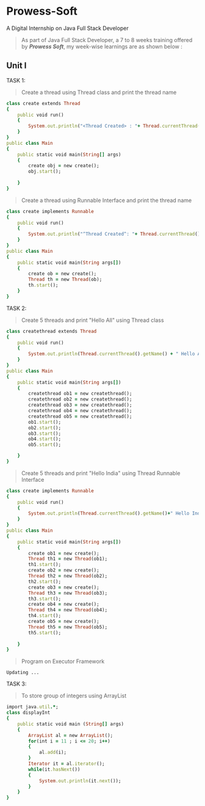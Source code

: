 # Prowess-Soft
A Digital Internship on Java Full Stack Developer

> As part of Java Full Stack Developer, a 7 to 8 weeks training offered by ***Prowess Soft***, my week-wise learnings are as shown below :

## Unit I
TASK 1:

> Create a thread using Thread class and print the thread name

```ruby
class create extends Thread
{
    public void run()
    {
        System.out.println("<Thread Created> : "+ Thread.currentThread().getName() +  " By extending thread class");
    }
}
public class Main
{
    public static void main(String[] args)
    {
        create obj = new create();
        obj.start();
        
    }
}
```

> Create a thread using Runnable Interface and print the thread name

```ruby
class create implements Runnable
{
    public void run()
    {
        System.out.println("^Thread Created^: "+ Thread.currentThread().getName());
    }
}
public class Main
{
    public static void main(String args[])
    {
        create ob = new create();
        Thread th = new Thread(ob);
        th.start();
    }
}
```

TASK 2:

> Create 5 threads and print "Hello All" using Thread class

```ruby
class createthread extends Thread
{
    public void run()
    {
        System.out.println(Thread.currentThread().getName() + " Hello All");
    }
}
public class Main
{
    public static void main(String args[])
    {
        createthread ob1 = new createthread();
        createthread ob2 = new createthread();
        createthread ob3 = new createthread();
        createthread ob4 = new createthread();
        createthread ob5 = new createthread();
        ob1.start();
        ob2.start();
        ob3.start();
        ob4.start();
        ob5.start();

    }
}
```

> Create 5 threads and print "Hello India" using Thread Runnable Interface

```ruby
class create implements Runnable
{
    public void run()
    {
        System.out.println(Thread.currentThread().getName()+" Hello India");
    }
}
public class Main
{
    public static void main(String args[])
    {
        create ob1 = new create();
        Thread th1 = new Thread(ob1);
        th1.start();
        create ob2 = new create();
        Thread th2 = new Thread(ob2);
        th2.start();
        create ob3 = new create();
        Thread th3 = new Thread(ob3);
        th3.start();
        create ob4 = new create();
        Thread th4 = new Thread(ob4);
        th4.start();
        create ob5 = new create();
        Thread th5 = new Thread(ob5);
        th5.start();
        
    }
}
```

> Program on Executor Framework

```
Updating ...
```

TASK 3:

> To store group of integers using ArrayList

```ruby
import java.util.*;
class displayInt
{
	public static void main (String[] args)
	{
		ArrayList al = new ArrayList();
		for(int i = 11 ; i <= 20; i++)
		{
			al.add(i);
		}
		Iterator it = al.iterator();
		while(it.hasNext())
		{
			System.out.println(it.next());
		}
	}
}
```
